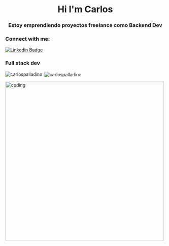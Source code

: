 <h1 align="center"> Hi I'm Carlos</h1>
<h3 align="center">Estoy emprendiendo proyectos freelance como Backend Dev</h3>



<h3 align="left">Connect with me:</h3>

[![Linkedin Badge](https://img.shields.io/badge/-Julián%20Viera-0072b1?style=flat&logo=Linkedin&logoColor=white)](https://www.linkedin.com/in/carlos-ezequiel-palladino-torres-5a945a232/ "Connect on LinkedIn")
<h3 align="left">Full stack dev </h3>


<p><img align="left" src="https://github-readme-stats.vercel.app/api/top-langs?username=carlospalladino&show_icons=true&locale=en&layout=compact" alt="carlospalladino" /></p>

<p>&nbsp;<img align="center" src="https://github-readme-stats.vercel.app/api?username=carlospalladino&show_icons=true&locale=en" alt="carlospalladino" /></p>
<img aling="center" alt="coding" width="500" src="https://media.giphy.com/media/jTNG3RF6EwbkpD4LZx/giphy.gif">

